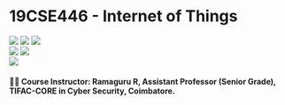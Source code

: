 # 19CSE446 - Internet of Things
![](https://img.shields.io/badge/Batch-22CYS-lightgreen) ![](https://img.shields.io/badge/UG-blue) ![](https://img.shields.io/badge/Subject-IoT-blue)
<br/>
![](https://img.shields.io/badge/Lecture-3-orange) ![](https://img.shields.io/badge/Credits-3-orange) <br/>
![](https://img.shields.io/badge/Regular_Students-72-gold) <br/>

#### :teacher: Course Instructor:  Ramaguru R, Assistant Professor (Senior Grade), TIFAC-CORE in Cyber Security, Coimbatore.
